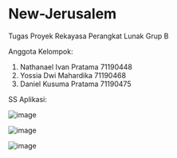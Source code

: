 # New-Jerusalem
Tugas Proyek Rekayasa Perangkat Lunak Grup B

Anggota Kelompok:
  1. Nathanael Ivan Pratama 71190448
  2. Yossia Dwi Mahardika 71190468
  3. Daniel Kusuma Pratama 71190475

SS Aplikasi:

![image](https://user-images.githubusercontent.com/89827933/140637293-ebfba7ff-96fc-48b6-b7f7-4f54a6e24c0f.png)

![image](https://user-images.githubusercontent.com/89827933/140637342-1b615e8d-a302-4f54-af56-df04183e0f70.png)

![image](https://user-images.githubusercontent.com/89827933/140637358-653b9782-2430-47aa-91e8-e3bc8cdeb3f9.png)

